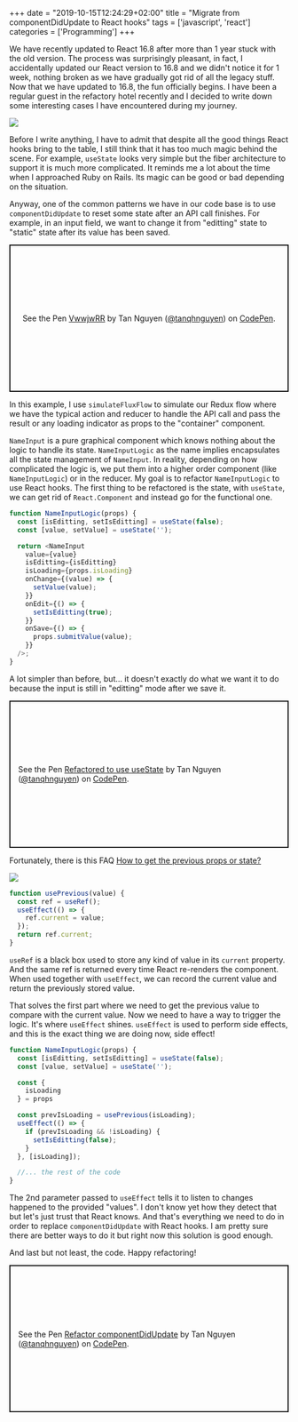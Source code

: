 +++
date = "2019-10-15T12:24:29+02:00"
title = "Migrate from componentDidUpdate to React hooks"
tags = ['javascript', 'react']
categories = ['Programming']
+++

We have recently updated to React 16.8 after more than 1 year stuck with the old version. The process was surprisingly pleasant, in fact, I accidentally updated our React version to 16.8 and we didn't notice it for 1 week, nothing broken as we have gradually got rid of all the legacy stuff. Now that we have updated to 16.8, the fun officially begins. I have been a regular guest in the refactory hotel recently and I decided to write down some interesting cases I have encountered during my journey.

<!--more-->
<div class="img">
  <img src="/gifs/mind-blown-tenor.gif" />
</div>

Before I write anything, I have to admit that despite all the good things React hooks bring to the table, I still think that it has too much magic behind the scene. For example, `useState` looks very simple but the fiber architecture to support it is much more complicated. It reminds me a lot about the time when I approached Ruby on Rails. Its magic can be good or bad depending on the situation.

Anyway, one of the common patterns we have in our code base is to use `componentDidUpdate` to reset some state after an API call finishes. For example, in an input field, we want to change it from "editting" state to "static" state after its value has been saved.

<p class="codepen" data-height="265" data-theme-id="0" data-default-tab="js,result" data-user="tanqhnguyen" data-slug-hash="VwwjwRR" style="height: 265px; box-sizing: border-box; display: flex; align-items: center; justify-content: center; border: 2px solid; margin: 1em 0; padding: 1em;" data-pen-title="VwwjwRR">
  <span>See the Pen <a href="https://codepen.io/tanqhnguyen/pen/VwwjwRR">
  VwwjwRR</a> by Tan Nguyen (<a href="https://codepen.io/tanqhnguyen">@tanqhnguyen</a>)
  on <a href="https://codepen.io">CodePen</a>.</span>
</p>

In this example, I use `simulateFluxFlow` to simulate our Redux flow where we have the typical action and reducer to handle the API call and pass the result or any loading indicator as props to the "container" component.

`NameInput` is a pure graphical component which knows nothing about the logic to handle its state. `NameInputLogic` as the name implies encapsulates all the state management of `NameInput`. In reality, depending on how complicated the logic is, we put them into a higher order component (like `NameInputLogic`) or in the reducer. My goal is to refactor `NameInputLogic` to use React hooks. The first thing to be refactored is the state, with `useState`, we can get rid of `React.Component` and instead go for the functional one.

```js
function NameInputLogic(props) {
  const [isEditting, setIsEditting] = useState(false);
  const [value, setValue] = useState('');

  return <NameInput
    value={value}
    isEditting={isEditting}
    isLoading={props.isLoading}
    onChange={(value) => {
      setValue(value);
    }}
    onEdit={() => {
      setIsEditting(true);
    }}
    onSave={() => {
      props.submitValue(value);
    }}
  />;
}
```

A lot simpler than before, but... it doesn't exactly do what we want it to do because the input is still in "editting" mode after we save it.

<p class="codepen" data-height="265" data-theme-id="0" data-default-tab="js,result" data-user="tanqhnguyen" data-slug-hash="MWWeYXB" style="height: 265px; box-sizing: border-box; display: flex; align-items: center; justify-content: center; border: 2px solid; margin: 1em 0; padding: 1em;" data-pen-title="Refactored to use useState">
  <span>See the Pen <a href="https://codepen.io/tanqhnguyen/pen/MWWeYXB">
  Refactored to use useState</a> by Tan Nguyen (<a href="https://codepen.io/tanqhnguyen">@tanqhnguyen</a>)
  on <a href="https://codepen.io">CodePen</a>.</span>
</p>

Fortunately, there is this FAQ [How to get the previous props or state?](https://reactjs.org/docs/hooks-faq.html#how-to-get-the-previous-props-or-state)

<div class="img">
  <img src="/images/real-mvp.jpg" />
</div>

```js
function usePrevious(value) {
  const ref = useRef();
  useEffect(() => {
    ref.current = value;
  });
  return ref.current;
}
```

`useRef` is a black box used to store any kind of value in its `current` property. And the same ref is returned every time React re-renders the component. When used together with `useEffect`, we can record the current value and return the previously stored value.

That solves the first part where we need to get the previous value to compare with the current value. Now we need to have a way to trigger the logic. It's where `useEffect` shines. `useEffect` is used to perform side effects, and this is the exact thing we are doing now, side effect!

```js
function NameInputLogic(props) {
  const [isEditting, setIsEditting] = useState(false);
  const [value, setValue] = useState('');

  const {
    isLoading
  } = props

  const prevIsLoading = usePrevious(isLoading);
  useEffect(() => {
    if (prevIsLoading && !isLoading) {
      setIsEditting(false);
    }
  }, [isLoading]);

  //... the rest of the code
}
```

The 2nd parameter passed to `useEffect` tells it to listen to changes happened to the provided "values". I don't know yet how they detect that but let's just trust that React knows. And that's everything we need to do in order to replace `componentDidUpdate` with React hooks. I am pretty sure there are better ways to do it but right now this solution is good enough.

And last but not least, the code. Happy refactoring!

<p class="codepen" data-height="265" data-theme-id="0" data-default-tab="js,result" data-user="tanqhnguyen" data-slug-hash="poobvGZ" style="height: 265px; box-sizing: border-box; display: flex; align-items: center; justify-content: center; border: 2px solid; margin: 1em 0; padding: 1em;" data-pen-title="Refactor componentDidUpdate">
  <span>See the Pen <a href="https://codepen.io/tanqhnguyen/pen/poobvGZ">
  Refactor componentDidUpdate</a> by Tan Nguyen (<a href="https://codepen.io/tanqhnguyen">@tanqhnguyen</a>)
  on <a href="https://codepen.io">CodePen</a>.</span>
</p>